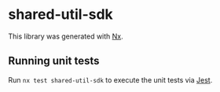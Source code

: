 # shared-util-sdk

This library was generated with [Nx](https://nx.dev).

## Running unit tests

Run `nx test shared-util-sdk` to execute the unit tests via [Jest](https://jestjs.io).
